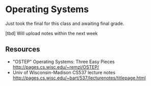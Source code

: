 # Operating Systems
Just took the final for this class and awaiting final grade. 

[tbd] Will upload notes within the next week

## Resources
- "OSTEP" Operating Systems: Three Easy Pieces http://pages.cs.wisc.edu/~remzi/OSTEP/
- Univ of Wisconsin-Madison CS537 lecture notes http://pages.cs.wisc.edu/~bart/537/lecturenotes/titlepage.html